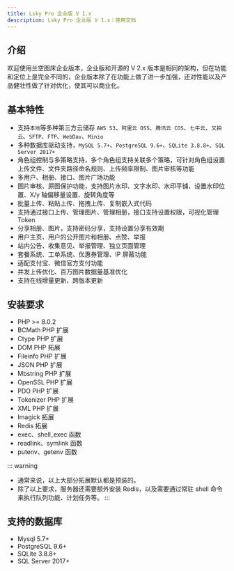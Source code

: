 ```yaml
---
title: Lsky Pro 企业版 V 1.x
description: Lsky Pro 企业版 V 1.x｜使用文档
---
```


## 介绍
欢迎使用兰空图床企业版本，企业版和开源的 V 2.x 版本是相同的架构，但在功能和定位上是完全不同的，企业版本除了在功能上做了进一步加强，还对性能以及产品健壮性做了针对优化，使其可以商业化。

## 基本特性
- 支持`本地`等多种第三方云储存 `AWS S3`、`阿里云 OSS`、`腾讯云 COS`、`七牛云`、`又拍云`、`SFTP`、`FTP`、`WebDav`、`Minio`
- 多种数据库驱动支持，`MySQL 5.7+`、`PostgreSQL 9.6+`、`SQLite 3.8.8+`、`SQL Server 2017+`
- 角色组控制与多策略支持，多个角色组支持关联多个策略，可针对角色组设置上传文件、文件夹路径命名规则、上传频率限制、图片审核等功能
- 多用户、相册、接口、图片广场功能
- 图片审核、原图保护功能，支持图片水印、文字水印、水印平铺、设置水印位置、X/y 轴偏移量设置、旋转角度等
- 批量上传、粘贴上传、拖拽上传、复制嵌入式代码
- 支持通过接口上传、管理图片、管理相册，接口支持设置权限，可视化管理 Token
- 分享相册、图片，支持密码分享，支持设置分享有效期
- 用户主页、用户的公开图片和相册、点赞、举报
- 站内公告、收集意见、举报管理、独立页面管理
- 套餐系统、工单系统、优惠券管理、IP 屏蔽功能
- 适配支付宝、微信官方支付功能
- 并发上传优化、百万图片数据量基准优化
- 支持在线增量更新、跨版本更新

## 安装要求
- PHP >= 8.0.2
- BCMath PHP 扩展
- Ctype PHP 扩展
- DOM PHP 拓展
- Fileinfo PHP 扩展
- JSON PHP 扩展
- Mbstring PHP 扩展
- OpenSSL PHP 扩展
- PDO PHP 扩展
- Tokenizer PHP 扩展
- XML PHP 扩展
- Imagick 拓展
- Redis 拓展
- exec、shell_exec 函数
- readlink、symlink 函数
- putenv、getenv 函数

::: warning
- 通常来说，以上大部分拓展默认都是预装的。  
- 除了以上要求，服务器还需要额外安装 Redis，以及需要通过常驻 shell 命令来执行队列功能、计划任务等。
:::

## 支持的数据库
- Mysql 5.7+
- PostgreSQL 9.6+
- SQLite 3.8.8+
- SQL Server 2017+